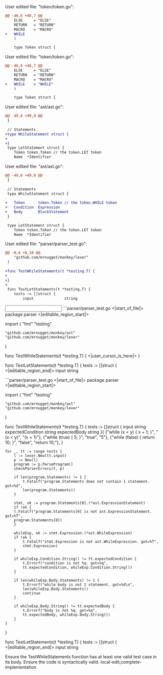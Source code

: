 <events>
User edited file: "token/token.go":

```diff
@@ -46,6 +46,7 @@
   	ELSE     = "ELSE"
   	RETURN   = "RETURN"
   	MACRO    = "MACRO"
+  	WHILE
    )

    type Token struct {
```

User edited file: "token/token.go":

```diff
@@ -46,6 +46,7 @@
   	ELSE     = "ELSE"
   	RETURN   = "RETURN"
   	MACRO    = "MACRO"
+  	WHILE    = "WHILE"
    )

    type Token struct {
```

User edited file: "ast/ast.go":

```diff
@@ -49,6 +49,9 @@
 }
 
 // Statements
+type WhileStatement struct {
+	
+}
 type LetStatement struct {
 	Token token.Token // the token.LET token
 	Name  *Identifier
```

User edited file: "ast/ast.go":

```diff
@@ -49,6 +49,9 @@
 }
 
 // Statements
 type WhileStatement struct {
-	
+	Token      token.Token // the token.WHILE token
+	Condition  Expression
+	Body       BlockStatement
 }

 type LetStatement struct {
 	Token token.Token // the token.LET token
 	Name  *Identifier
```

User edited file: "parser/parser_test.go":

```diff
@@ -8,6 +8,10 @@
 	"github.com/mrnugget/monkey/lexer"
 )
 
+func TestWhileStatements(t *testing.T) {
+	
+}
+
 func TestLetStatements(t *testing.T) {
 	tests := []struct {
 		input              string
```
</events>

<input>
```parser/parser_test.go
<|start_of_file|>
package parser
<|editable_region_start|>

import (
	"fmt"
	"testing"

	"github.com/mrnugget/monkey/ast"
	"github.com/mrnugget/monkey/lexer"
)

func TestWhileStatements(t *testing.T) {
	<|user_cursor_is_here|>
}

func TestLetStatements(t *testing.T) {
	tests := []struct {
<|editable_region_end|>
		input              string
</input>

<output>
```parser/parser_test.go
<|start_of_file|>
package parser
<|editable_region_start|>

import (
	"fmt"
	"testing"

	"github.com/mrnugget/monkey/ast"
	"github.com/mrnugget/monkey/lexer"
)

func TestWhileStatements(t *testing.T) {
	tests := []struct {
		input              string
		expectedCondition  string
		expectedBody       string
	}{
		{"while (x < y) { x + 1; }", "(x < y)", "(x + 1)"},
		{"while (true) { 5; }", "true", "5"},
		{"while (false) { return 10; }", "false", "return 10;"},
	}

	for _, tt := range tests {
		l := lexer.New(tt.input)
		p := New(l)
		program := p.ParseProgram()
		checkParserErrors(t, p)

		if len(program.Statements) != 1 {
			t.Fatalf("program.Statements does not contain 1 statement. got=%d",
			len(program.Statements))
		}

		stmt, ok := program.Statements[0].(*ast.ExpressionStatement)
		if !ok {
	  	t.Fatalf("program.Statements[0] is not ast.ExpressionStatement. got=%T",
	  	program.Statements[0])
		}

		whileExp, ok := stmt.Expression.(*ast.WhileExpression)
		if !ok {
			t.Fatalf("stmt.Expression is not ast.WhileExpression. got=%T",
			stmt.Expression)
		}

		if whileExp.Condition.String() != tt.expectedCondition {
			t.Errorf("condition is not %q. got=%q",
			tt.expectedCondition, whileExp.Condition.String())
		}

		if len(whileExp.Body.Statements) != 1 {
			t.Errorf("while body is not 1 statement. got=%d\n",
			len(whileExp.Body.Statements))
			continue
		}

		if whileExp.Body.String() != tt.expectedBody {
			t.Errorf("body is not %q. got=%q",
			tt.expectedBody, whileExp.Body.String())
		}
	}
}

func TestLetStatements(t *testing.T) {
	tests := []struct {
<|editable_region_end|>
		input              string
</output>

<assertions>
Ensure the TestWhileStatements function has at least one valid test case in its body.
Ensure the code is syntactically valid.
</assertions>

<labels>
local-edit,complete-implementation
</labels>
